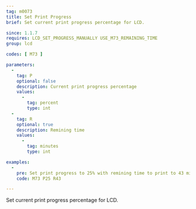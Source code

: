 ```yaml
---
tag: m0073
title: Set Print Progress
brief: Set current print progress percentage for LCD.

since: 1.1.7
requires: LCD_SET_PROGRESS_MANUALLY USE_M73_REMAINING_TIME
group: lcd

codes: [ M73 ]

parameters:
  -
    tag: P
    optional: false
    description: Current print progress percentage
    values:
      -
        tag: percent
        type: int
  -
    tag: R
    optional: true
    description: Remining time
    values:
      -
        tag: minutes
        type: int

examples:
  -
    pre: Set print progress to 25% with remining time to print to 43 minutes
    code: M73 P25 R43

---
```


Set current print progress percentage for LCD.
